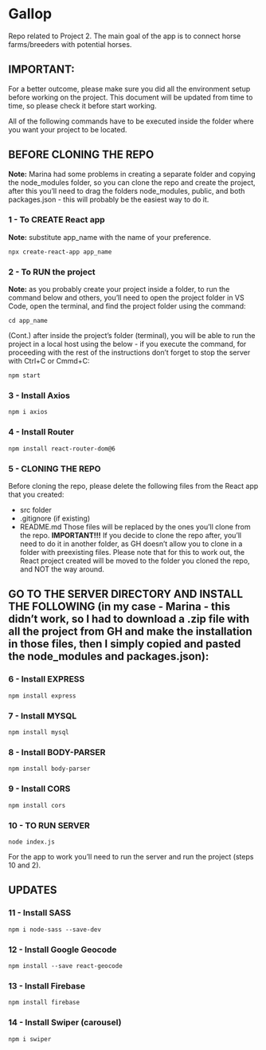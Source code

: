 # Gallop
Repo related to Project 2. The main goal of the app is to connect horse farms/breeders with potential horses.

## IMPORTANT:
For a better outcome, please make sure you did all the environment setup before working on the project. This document will be updated from time to time, so please check it before start working.

All of the following commands have to be executed inside the folder where you want your project to be located.

## BEFORE CLONING THE REPO
**Note:** Marina had some problems in creating a separate folder and copying the node_modules folder, so you can clone the repo and create the project, after this you’ll need to drag the folders node_modules, public, and both packages.json - this will probably be the easiest way to do it.

### 1 - To CREATE React app
**Note:** substitute app_name with the name of your preference.
```
npx create-react-app app_name
```

### 2 - To RUN the project
**Note:** as you probably create your project inside a folder, to run the command below and others, you’ll need to open the project folder in VS Code, open the terminal, and find the project folder using the command:
```
cd app_name
```

(Cont.) after inside the project’s folder (terminal), you will be able to run the project in a local host using the below - if you execute the command, for proceeding with the rest of the instructions don’t forget to stop the server with Ctrl+C or Cmmd+C:
```
npm start
```

### 3 - Install Axios
```
npm i axios
```

### 4 - Install Router
```
npm install react-router-dom@6
```

### 5 - CLONING THE REPO
Before cloning the repo, please delete the following files from the React app that you created: 
- src folder
- .gitignore (if existing)
- README.md
Those files will be replaced by the ones you’ll clone from the repo.
**IMPORTANT!!!** If you decide to clone the repo after, you’ll need to do it in another folder, as GH doesn’t allow you to clone in a folder with preexisting files. Please note that for this to work out, the React project created will be moved to the folder you cloned the repo, and NOT the way around.

## GO TO THE SERVER DIRECTORY AND INSTALL THE FOLLOWING (in my case - Marina - this didn’t work, so I had to download a .zip file with all the project from GH and make the installation in those files, then I simply copied and pasted the node_modules and packages.json):

### 6 - Install EXPRESS
```
npm install express
```

### 7 - Install MYSQL
```
npm install mysql
```

### 8 - Install BODY-PARSER
```
npm install body-parser
```

### 9 - Install CORS
```
npm install cors
```

### 10 - TO RUN SERVER
```
node index.js
```

For the app to work you’ll need to run the server and run the project (steps 10 and 2).

## UPDATES

### 11 - Install SASS
```
npm i node-sass --save-dev
```

### 12 - Install Google Geocode
```
npm install --save react-geocode
```

### 13 - Install Firebase
```
npm install firebase
```

### 14 - Install Swiper (carousel)
```
npm i swiper
```